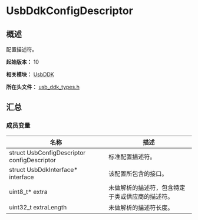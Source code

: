 # UsbDdkConfigDescriptor
<!--Kit: Driver Development Kit-->
<!--Subsystem: Driver-->
<!--Owner: @lixinsheng2-->
<!--Designer: @w00373942-->
<!--Tester: @dong-dongzhen-->
<!--Adviser: @w_Machine_cc-->

## 概述

配置描述符。

**起始版本：** 10

**相关模块：** [UsbDDK](capi-usbddk.md)

**所在头文件：** [usb_ddk_types.h](capi-usb-ddk-types-h.md)

## 汇总

### 成员变量

| 名称 | 描述 |
| -- | -- |
| struct UsbConfigDescriptor configDescriptor | 标准配置描述符。 |
| struct UsbDdkInterface* interface | 该配置所包含的接口。 |
| uint8_t* extra | 未做解析的描述符，包含特定于类或供应商的描述符。 |
| uint32_t extraLength | 未做解析的描述符长度。 |



